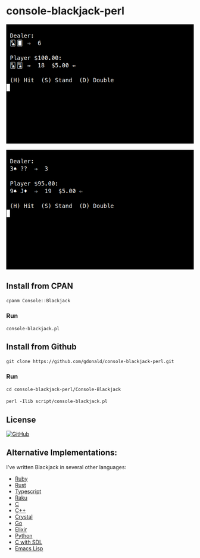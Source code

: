 # console-blackjack-perl

![Blackjack](https://raw.githubusercontent.com/gdonald/console-blackjack-perl/master/ss2.png)

![Blackjack](https://raw.githubusercontent.com/gdonald/console-blackjack-perl/master/ss1.png)

## Install from CPAN

    cpanm Console::Blackjack

### Run

    console-blackjack.pl

## Install from Github

    git clone https://github.com/gdonald/console-blackjack-perl.git
   
### Run

    cd console-blackjack-perl/Console-Blackjack

    perl -Ilib script/console-blackjack.pl

## License

[![GitHub](https://img.shields.io/github/license/gdonald/console-blackjack-perl)](https://github.com/gdonald/console-blackjack-perl/blob/master/LICENSE)

## Alternative Implementations:

I've written Blackjack in several other languages:

- [Ruby](https://github.com/gdonald/console-blackjack-ruby)
- [Rust](https://github.com/gdonald/console-blackjack-rust)
- [Typescript](https://github.com/gdonald/blackjack-js)
- [Raku](https://github.com/gdonald/Console-Blackjack)
- [C](https://github.com/gdonald/blackjack-c)
- [C++](https://github.com/gdonald/blackjack-cpp)
- [Crystal](https://github.com/gdonald/blackjack-cr)
- [Go](https://github.com/gdonald/blackjack-go)
- [Elixir](https://github.com/gdonald/blackjack-ex)
- [Python](https://github.com/gdonald/blackjack-py)
- [C with SDL](https://github.com/gdonald/blackjack-c-sdl)
- [Emacs Lisp](https://github.com/gdonald/bj-el)

